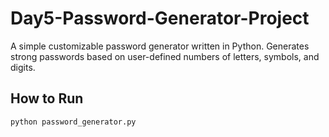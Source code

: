 # Day5-Password-Generator-Project

A simple customizable password generator written in Python. Generates strong passwords based on user-defined numbers of letters, symbols, and digits.

## How to Run

```bash
python password_generator.py

